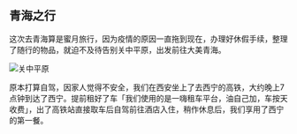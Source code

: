 ## 青海之行

这次去青海算是蜜月旅行，因为疫情的原因一直拖到现在，办理好休假手续，整理了随行的物品，就迫不及待告别关中平原，出发前往大美青海。

![关中平原](https://cdn.jsdelivr.net/gh/scopor/photos@main/life/关中平原.jpg)

原本打算自驾，因家人觉得不安全，我们在西安坐上了去西宁的高铁，大约晚上7点钟到达了西宁。提前租好了车「我们使用的是一嗨租车平台，油自己加，车按天收费」，出了高铁站直接取车后自驾前往酒店入住，稍作休息后，我们享用了西宁的第一餐。
